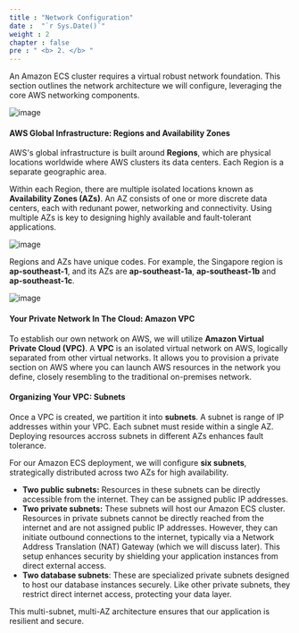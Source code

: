 ```yaml
---
title : "Network Configuration"
date :  "`r Sys.Date()`" 
weight : 2
chapter : false
pre : " <b> 2. </b> "
---
```


An Amazon ECS cluster requires a virtual robust network foundation. This section outlines the network architecture we will configure, leveraging the core AWS networking components.

![image](/images/2/1.svg)

#### AWS Global Infrastructure: Regions and Availability Zones

AWS's global infrastructure is built around **Regions**, which are physical locations worldwide where AWS clusters its data centers. Each Region is a separate geographic area.

Within each Region, there are multiple isolated locations known as **Availability Zones (AZs)**. An AZ consists of one or more discrete data centers, each with redunant power, networking and connectivity. Using multiple AZs is key to designing highly available and fault-tolerant applications. 

![image](/images/2/2.svg)

Regions and AZs have unique codes. For example, the Singapore region is **ap-southeast-1**, and its AZs are **ap-southeast-1a**, **ap-southeast-1b** and **ap-southeast-1c**.

![image](/images/2/3.svg)

#### Your Private Network In The Cloud: Amazon VPC

To establish our own network on AWS, we will utilize **Amazon Virtual Private Cloud (VPC)**. A **VPC** is an isolated virtual network on AWS, logically separated from other virtual networks. It allows you to provision a private section on AWS where you can launch AWS resources in the network you define, closely resembling to the traditional on-premises network.

#### Organizing Your VPC: Subnets

Once a VPC is created, we partition it into **subnets**. A subnet is range of IP addresses within your VPC. Each subnet must reside within a single AZ. Deploying resources accross subnets in different AZs enhances fault tolerance. 

For our Amazon ECS deployment, we will configure **six subnets**, strategically distributed across two AZs for high availability.

- **Two public subnets:** Resources in these subnets can be directly accessible from the internet. They can be assigned public IP addresses.
- **Two private subnets:** These subnets will host our Amazon ECS cluster. Resources in private subnets cannot be directly reached from the internet and are not assigned public IP addresses. However, they can initiate outbound connections to the internet, typically via a Network Address Translation (NAT) Gateway (which we will discuss later). This setup enhances security by shielding your application instances from direct external access.
- **Two database subnets**: These are specialized private subnets designed to host our database instances securely. Like other private subnets, they restrict direct internet access, protecting your data layer.

This multi-subnet, multi-AZ architecture ensures that our application is resilient and secure.